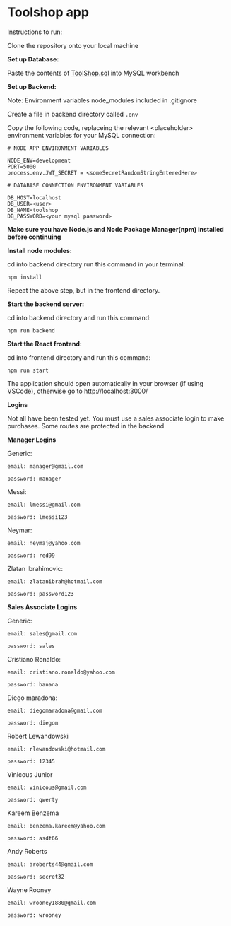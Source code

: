 # Toolshop app

Instructions to run:

Clone the repository onto your local machine

**Set up Database:**

Paste the contents of [ToolShop.sql](database/ToolShop.sql) into MySQL workbench

**Set up Backend:**

Note: Environment variables node_modules included in .gitignore

Create a file in backend directory called `.env`

Copy the following code, replaceing the relevant \<placeholder> environment variables for your MySQL connection:

```
# NODE APP ENVIRONMENT VARIABLES

NODE_ENV=development
PORT=5000
process.env.JWT_SECRET = <someSecretRandomStringEnteredHere>

# DATABASE CONNECTION ENVIRONMENT VARIABLES

DB_HOST=localhost
DB_USER=<user>
DB_NAME=toolshop
DB_PASSWORD=<your mysql password>

```

**Make sure you have Node.js and Node Package Manager(npm) installed before continuing**

**Install node modules:**

cd into backend directory run this command in your terminal:

`npm install`

Repeat the above step, but in the frontend directory.

**Start the backend server:**

cd into backend directory and run this command:

`npm run backend`

**Start the React frontend:**

cd into frontend directory and run this command:

`npm run start`

The application should open automatically in your browser (if using VSCode), otherwise go to http://localhost:3000/

**Logins**

Not all have been tested yet. You must use a sales associate login to make purchases. Some routes are protected in the backend

**Manager Logins**

Generic:

`email: manager@gmail.com`

`password: manager`

Messi:

`email: lmessi@gmail.com`

`password: lmessi123`

Neymar:

`email: neymaj@yahoo.com`

`password: red99`

Zlatan Ibrahimovic:

`email: zlatanibrah@hotmail.com`

`password: password123`

**Sales Associate Logins**

Generic:

`email: sales@gmail.com`

`password: sales`

Cristiano Ronaldo:

`email: cristiano.ronaldo@yahoo.com`

`password: banana`

Diego maradona:

`email: diegomaradona@gmail.com`

`password: diegom`

Robert Lewandowski

`email: rlewandowski@hotmail.com`

`password: 12345`

Vinicous Junior

`email: vinicous@gmail.com`

`password: qwerty`

Kareem Benzema

`email: benzema.kareem@yahoo.com`

`password: asdf66`

Andy Roberts

`email: aroberts44@gmail.com`

`password: secret32`

Wayne Rooney

`email: wrooney1880@gmail.com`

`password: wrooney`
